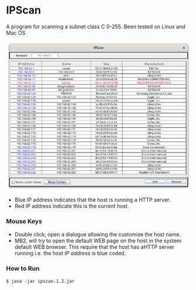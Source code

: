 # IPScan

A program for scanning a subnet class C 0-255.
Been tested on Linux and Mac OS

![ipscan](IPScan.png "IPScan")

- Blue IP address indicates that the host is running a HTTP server.
- Red IP address indicate this is the current host.


### Mouse Keys

- Double click, open a dialogue allowing the customize the host name.
- MB2, will try to open the default WEB page on the host in the system default WEB browser. This require that the host has aHTTP server running i.e. the host *IP address* is blue coded. 

### How to Run

```
$ java -jar ipscan.1.2.jar
``` 